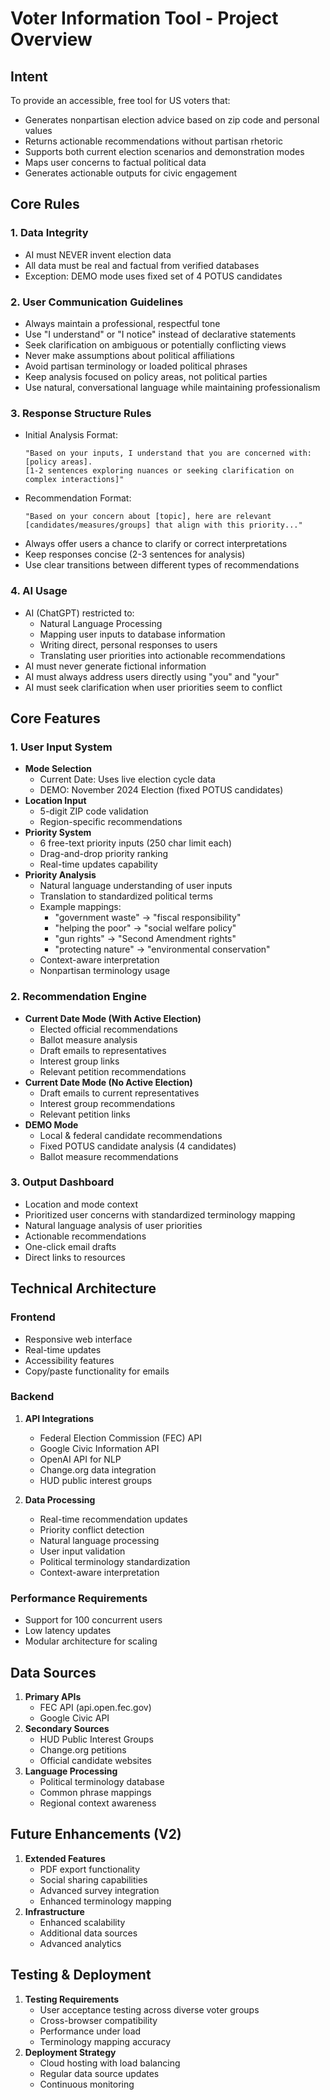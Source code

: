 
# Voter Information Tool - Project Overview

## Intent
To provide an accessible, free tool for US voters that:
- Generates nonpartisan election advice based on zip code and personal values
- Returns actionable recommendations without partisan rhetoric
- Supports both current election scenarios and demonstration modes
- Maps user concerns to factual political data
- Generates actionable outputs for civic engagement

## Core Rules

### 1. Data Integrity
- AI must NEVER invent election data
- All data must be real and factual from verified databases
- Exception: DEMO mode uses fixed set of 4 POTUS candidates

### 2. User Communication Guidelines
- Always maintain a professional, respectful tone
- Use "I understand" or "I notice" instead of declarative statements
- Seek clarification on ambiguous or potentially conflicting views
- Never make assumptions about political affiliations
- Avoid partisan terminology or loaded political phrases
- Keep analysis focused on policy areas, not political parties
- Use natural, conversational language while maintaining professionalism

### 3. Response Structure Rules
- Initial Analysis Format:
  ```
  "Based on your inputs, I understand that you are concerned with: [policy areas].
  [1-2 sentences exploring nuances or seeking clarification on complex interactions]"
  ```
- Recommendation Format:
  ```
  "Based on your concern about [topic], here are relevant [candidates/measures/groups] that align with this priority..."
  ```
- Always offer users a chance to clarify or correct interpretations
- Keep responses concise (2-3 sentences for analysis)
- Use clear transitions between different types of recommendations

### 4. AI Usage
- AI (ChatGPT) restricted to:
  - Natural Language Processing
  - Mapping user inputs to database information
  - Writing direct, personal responses to users
  - Translating user priorities into actionable recommendations
- AI must never generate fictional information
- AI must always address users directly using "you" and "your"
- AI must seek clarification when user priorities seem to conflict

## Core Features

### 1. User Input System
- **Mode Selection**
  - Current Date: Uses live election cycle data
  - DEMO: November 2024 Election (fixed POTUS candidates)
- **Location Input**
  - 5-digit ZIP code validation
  - Region-specific recommendations
- **Priority System**
  - 6 free-text priority inputs (250 char limit each)
  - Drag-and-drop priority ranking
  - Real-time updates capability
- **Priority Analysis**
  - Natural language understanding of user inputs
  - Translation to standardized political terms
  - Example mappings:
    - "government waste" → "fiscal responsibility"
    - "helping the poor" → "social welfare policy"
    - "gun rights" → "Second Amendment rights"
    - "protecting nature" → "environmental conservation"
  - Context-aware interpretation
  - Nonpartisan terminology usage

### 2. Recommendation Engine
- **Current Date Mode (With Active Election)**
  - Elected official recommendations
  - Ballot measure analysis
  - Draft emails to representatives
  - Interest group links
  - Relevant petition recommendations
- **Current Date Mode (No Active Election)**
  - Draft emails to current representatives
  - Interest group recommendations
  - Relevant petition links
- **DEMO Mode**
  - Local & federal candidate recommendations
  - Fixed POTUS candidate analysis (4 candidates)
  - Ballot measure recommendations

### 3. Output Dashboard
- Location and mode context
- Prioritized user concerns with standardized terminology mapping
- Natural language analysis of user priorities
- Actionable recommendations
- One-click email drafts
- Direct links to resources

## Technical Architecture

### Frontend
- Responsive web interface
- Real-time updates
- Accessibility features
- Copy/paste functionality for emails

### Backend
1. **API Integrations**
   - Federal Election Commission (FEC) API
   - Google Civic Information API
   - OpenAI API for NLP
   - Change.org data integration
   - HUD public interest groups

2. **Data Processing**
   - Real-time recommendation updates
   - Priority conflict detection
   - Natural language processing
   - User input validation
   - Political terminology standardization
   - Context-aware interpretation

### Performance Requirements
- Support for 100 concurrent users
- Low latency updates
- Modular architecture for scaling

## Data Sources
1. **Primary APIs**
   - FEC API (api.open.fec.gov)
   - Google Civic API
2. **Secondary Sources**
   - HUD Public Interest Groups
   - Change.org petitions
   - Official candidate websites
3. **Language Processing**
   - Political terminology database
   - Common phrase mappings
   - Regional context awareness

## Future Enhancements (V2)
1. **Extended Features**
   - PDF export functionality
   - Social sharing capabilities
   - Advanced survey integration
   - Enhanced terminology mapping
2. **Infrastructure**
   - Enhanced scalability
   - Additional data sources
   - Advanced analytics

## Testing & Deployment
1. **Testing Requirements**
   - User acceptance testing across diverse voter groups
   - Cross-browser compatibility
   - Performance under load
   - Terminology mapping accuracy
2. **Deployment Strategy**
   - Cloud hosting with load balancing
   - Regular data source updates
   - Continuous monitoring
